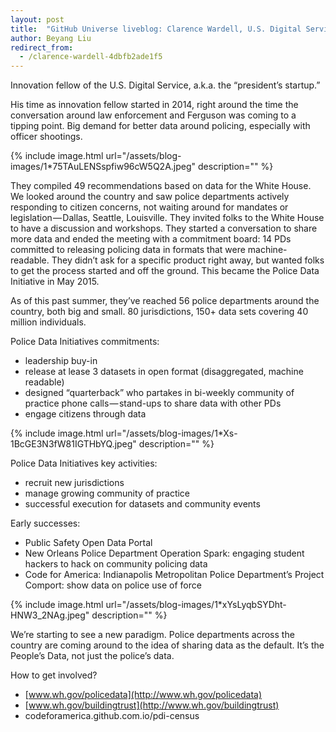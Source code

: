 ```yaml
---
layout: post
title:  "GitHub Universe liveblog: Clarence Wardell, U.S. Digital Service"
author: Beyang Liu
redirect_from:
  - /clarence-wardell-4dbfb2ade1f5
---
```


Innovation fellow of the U.S. Digital Service, a.k.a. the “president’s startup.”

His time as innovation fellow started in 2014, right around the time the conversation around law enforcement and Ferguson was coming to a tipping point. Big demand for better data around policing, especially with officer shootings.

{% include image.html url="/assets/blog-images/1*75TAuLENSspfiw96cW5Q2A.jpeg" description="" %}

They compiled 49 recommendations based on data for the White House. We looked around the country and saw police departments actively responding to citizen concerns, not waiting around for mandates or legislation — Dallas, Seattle, Louisville. They invited folks to the White House to have a discussion and workshops. They started a conversation to share more data and ended the meeting with a commitment board: 14 PDs committed to releasing policing data in formats that were machine-readable. They didn’t ask for a specific product right away, but wanted folks to get the process started and off the ground. This became the Police Data Initiative in May 2015.

As of this past summer, they’ve reached 56 police departments around the country, both big and small. 80 jurisdictions, 150+ data sets covering 40 million individuals.

Police Data Initiatives commitments:

*   leadership buy-in
*   release at lease 3 datasets in open format (disaggregated, machine readable)
*   designed “quarterback” who partakes in bi-weekly community of practice phone calls — stand-ups to share data with other PDs
*   engage citizens through data

{% include image.html url="/assets/blog-images/1*Xs-1BcGE3N3fW81IGTHbYQ.jpeg" description="" %}

Police Data Initiatives key activities:

*   recruit new jurisdictions
*   manage growing community of practice
*   successful execution for datasets and community events

Early successes:

*   Public Safety Open Data Portal
*   New Orleans Police Department Operation Spark: engaging student hackers to hack on community policing data
*   Code for America: Indianapolis Metropolitan Police Department’s Project Comport: show data on police use of force

{% include image.html url="/assets/blog-images/1*xYsLyqbSYDht-HNW3_2NAg.jpeg" description="" %}

We’re starting to see a new paradigm. Police departments across the country are coming around to the idea of sharing data as the default. It’s the People’s Data, not just the police’s data.

How to get involved?

*   [www.wh.gov/policedata](http://www.wh.gov/policedata)
*   [www.wh.gov/buildingtrust](http://www.wh.gov/buildingtrust)
*   codeforamerica.github.com.io/pdi-census